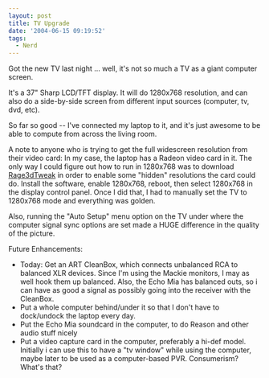 ```yaml
---
layout: post
title: TV Upgrade
date: '2004-06-15 09:19:52'
tags:
  - Nerd
---
```


Got the new TV last night ... well, it's not so much a TV as a
giant computer screen.

It's a 37" Sharp LCD/TFT display. It will do 1280x768 resolution,
and can also do a side-by-side screen from different input sources
(computer, tv, dvd, etc).

So far so good -- I've connected my laptop to it, and it's just
awesome to be able to compute from across the living room.

A note to anyone who is trying to get the full widescreen resolution from their video card: In my case, the laptop has a Radeon video card in it. The only way I could figure out how to run in 1280x768 was to download [Rage3dTweak](http://www.rage3d.com/) in order to enable some "hidden" resolutions the card could do. Install the software, enable 1280x768, reboot, then select 1280x768 in the display control panel. Once I did that, I had to manually set the TV to 1280x768 mode and everything was golden.

Also, running the "Auto Setup" menu option on the TV under where the computer signal sync options are set made a HUGE difference in the quality of the picture.

Future Enhancements:

- Today: Get an ART CleanBox, which connects unbalanced RCA to balanced XLR devices. Since I'm using the Mackie monitors, I may as well hook them up balanced. Also, the Echo Mia has balanced outs, so i can have as good a signal as possibly going into the receiver with the CleanBox.
- Put a whole computer behind/under it so that I don't have to dock/undock the laptop every day.
- Put the Echo Mia soundcard in the computer, to do Reason and other audio stuff nicely
- Put a video capture card in the computer, preferably a hi-def model. Initially i can use this to have a "tv window" while using the computer, maybe later to be used as a computer-based PVR. Consumerism? What's that?
